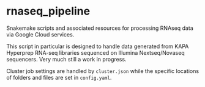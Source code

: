 # rnaseq_pipeline

Snakemake scripts and associated resources for processing RNAseq data via Google Cloud services.

This script in particular is designed to handle data generated from KAPA Hyperprep RNA-seq libraries sequenced on Illumina Nextseq/Novaseq sequencers.  Very much still a work in progress.

Cluster job settings are handled by `cluster.json` while the specific locations of folders and files are set in `config.yaml`.